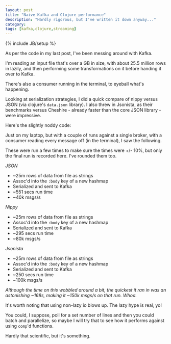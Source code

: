 ```yaml
---
layout: post
title: "Naive Kafka and Clojure performance"
description: "Hardly rigorous, but I've written it down anyway..."
category: 
tags: [kafka,clojure,streaming]
---
```

{% include JB/setup %}

As per the code in my last post, I've been messing around with Kafka.

I'm reading an input file that's over a GB in size, with about 25.5 million rows in lazily, and then performing some transformations on it before handing it over to Kafka.

There's also a consumer running in the terminal, to eyeball what's happening.

Looking at serialization strategies, I did a quick compare of nippy versus JSON (via clojure's `data.json` library). I also threw in Jsonista, as their benchmarks versus Cheshire - already faster than the core JSON library - were impressive.

Here's the slightly noddy code:

<script src="https://gist.github.com/the-frey/0f99c652519185755f7726cbe049f6ea.js"></script>

Just on my laptop, but with a couple of runs against a single broker, with a consumer reading every message off (in the terminal), I saw the following.

These were run a few times to make sure the times were +/- 10%, but only the final run is recorded here. I've rounded them too.

*JSON*

- ~25m rows of data from file as strings
- Assoc'd into the `:body` key of a new hashmap
- Serialized and sent to Kafka
- ~551 secs run time
- ~40k msgs/s

*Nippy*

- ~25m rows of data from file as strings
- Assoc'd into the `:body` key of a new hashmap
- Serialized and sent to Kafka
- ~295 secs run time
- ~80k msgs/s

*Jsonista*

- ~25m rows of data from file as strings
- Assoc'd into the `:body` key of a new hashmap
- Serialized and sent to Kafka
- ~250 secs run time
- ~100k msgs/s

_Although the time on this wobbled around a bit, the quickest it ran in was an astonishing ~168s, making it ~150k msgs/s on that run. Whoa._

It's worth noting that using non-lazy io blows up. The lazy hype is real, yo!

You could, I suppose, poll for a set number of lines and then you could batch and parallelize, so maybe I will try that to see how it performs against using `comp`'d functions.

Hardly that scientific, but it's something.
